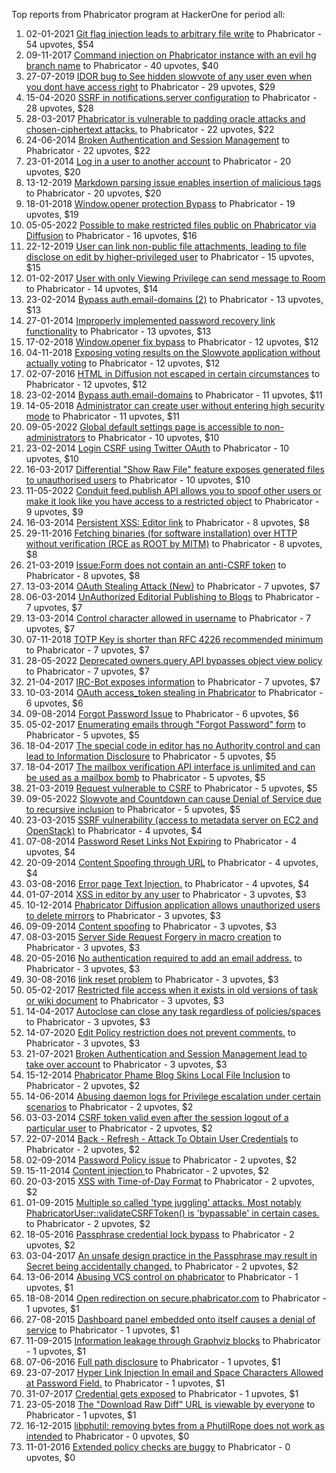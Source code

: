 Top reports from Phabricator program at HackerOne for period all:

1. 02-01-2021 [Git flag injection leads to arbitrary file write](https://hackerone.com/reports/1070247) to Phabricator - 54 upvotes, $54
2. 09-11-2017 [Command injection on Phabricator instance with an evil hg branch name](https://hackerone.com/reports/288704) to Phabricator - 40 upvotes, $40
3. 27-07-2019 [IDOR bug to See hidden slowvote of any user even when you dont have access right](https://hackerone.com/reports/661978) to Phabricator - 29 upvotes, $29
4. 15-04-2020 [SSRF in notifications.server configuration](https://hackerone.com/reports/850114) to Phabricator - 28 upvotes, $28
5. 28-03-2017 [Phabricator is vulnerable to padding oracle attacks and chosen-ciphertext attacks.](https://hackerone.com/reports/216746) to Phabricator - 22 upvotes, $22
6. 24-06-2014 [Broken Authentication and Session Management](https://hackerone.com/reports/17474) to Phabricator - 22 upvotes, $22
7. 23-01-2014 [Log in a user to another account](https://hackerone.com/reports/774) to Phabricator - 20 upvotes, $20
8. 13-12-2019 [Markdown parsing issue enables insertion of malicious tags](https://hackerone.com/reports/758002) to Phabricator - 20 upvotes, $20
9. 18-01-2018 [Window.opener protection  Bypass](https://hackerone.com/reports/306414) to Phabricator - 19 upvotes, $19
10. 05-05-2022 [Possible to make restricted files public on Phabricator via Diffusion](https://hackerone.com/reports/1560717) to Phabricator - 16 upvotes, $16
11. 22-12-2019 [User can link non-public file attachments, leading to file disclose on edit by higher-privileged user](https://hackerone.com/reports/763177) to Phabricator - 15 upvotes, $15
12. 01-02-2017 [User with only Viewing Privilege can send message to Room](https://hackerone.com/reports/202499) to Phabricator - 14 upvotes, $14
13. 23-02-2014 [Bypass auth.email-domains (2)](https://hackerone.com/reports/2233) to Phabricator - 13 upvotes, $13
14. 27-01-2014 [Improperly implemented password recovery link functionality](https://hackerone.com/reports/809) to Phabricator - 13 upvotes, $13
15. 17-02-2018 [Window.opener fix bypass](https://hackerone.com/reports/317243) to Phabricator - 12 upvotes, $12
16. 04-11-2018 [Exposing voting results on the Slowvote application without actually voting](https://hackerone.com/reports/434116) to Phabricator - 12 upvotes, $12
17. 02-07-2016 [HTML in Diffusion not escaped in certain circumstances](https://hackerone.com/reports/148865) to Phabricator - 12 upvotes, $12
18. 23-02-2014 [Bypass auth.email-domains](https://hackerone.com/reports/2224) to Phabricator - 11 upvotes, $11
19. 14-05-2018 [Administrator can create user without entering high security mode](https://hackerone.com/reports/351361) to Phabricator - 11 upvotes, $11
20. 09-05-2022 [Global default settings page is accessible to non-administrators](https://hackerone.com/reports/1563139) to Phabricator - 10 upvotes, $10
21. 23-02-2014 [Login CSRF using Twitter OAuth](https://hackerone.com/reports/2228) to Phabricator - 10 upvotes, $10
22. 16-03-2017 [Differential "Show Raw File" feature exposes generated files to unauthorised users](https://hackerone.com/reports/213942) to Phabricator - 10 upvotes, $10
23. 11-05-2022 [Conduit feed.publish API allows you to spoof other users or make it look like you have access to a restricted object](https://hackerone.com/reports/1566325) to Phabricator - 9 upvotes, $9
24. 16-03-2014 [Persistent XSS: Editor link](https://hackerone.com/reports/4114) to Phabricator - 8 upvotes, $8
25. 29-11-2016 [Fetching binaries (for software installation) over HTTP without verification (RCE as ROOT by MITM)](https://hackerone.com/reports/186352) to Phabricator - 8 upvotes, $8
26. 21-03-2019 [Issue:Form does not contain an anti-CSRF token](https://hackerone.com/reports/513134) to Phabricator - 8 upvotes, $8
27. 13-03-2014 [OAuth Stealing Attack (New)](https://hackerone.com/reports/3930) to Phabricator - 7 upvotes, $7
28. 06-03-2014 [UnAuthorized Editorial Publishing to Blogs](https://hackerone.com/reports/3356) to Phabricator - 7 upvotes, $7
29. 13-03-2014 [Control character allowed in username](https://hackerone.com/reports/3921) to Phabricator - 7 upvotes, $7
30. 07-11-2018 [TOTP Key is shorter than RFC 4226 recommended minimum](https://hackerone.com/reports/435648) to Phabricator - 7 upvotes, $7
31. 28-05-2022 [Deprecated owners.query API bypasses object view policy](https://hackerone.com/reports/1584409) to Phabricator - 7 upvotes, $7
32. 21-04-2017 [IRC-Bot exposes information](https://hackerone.com/reports/222870) to Phabricator - 7 upvotes, $7
33. 10-03-2014 [OAuth access_token stealing in Phabricator](https://hackerone.com/reports/3596) to Phabricator - 6 upvotes, $6
34. 09-08-2014 [Forgot Password Issue](https://hackerone.com/reports/23363) to Phabricator - 6 upvotes, $6
35. 05-02-2017 [Enumerating emails through "Forgot Password" form](https://hackerone.com/reports/203614) to Phabricator - 5 upvotes, $5
36. 18-04-2017 [The special code in editor has no Authority control and can lead to Information Disclosure](https://hackerone.com/reports/221950) to Phabricator - 5 upvotes, $5
37. 18-04-2017 [The mailbox verification API interface is unlimited and can be used as a mailbox bomb](https://hackerone.com/reports/221948) to Phabricator - 5 upvotes, $5
38. 21-03-2019 [Request vulnerable to CSRF](https://hackerone.com/reports/513137) to Phabricator - 5 upvotes, $5
39. 09-05-2022 [Slowvote and Countdown can cause Denial of Service due to recursive inclusion](https://hackerone.com/reports/1563142) to Phabricator - 5 upvotes, $5
40. 23-03-2015 [SSRF vulnerability (access to metadata server on EC2 and OpenStack)](https://hackerone.com/reports/53088) to Phabricator - 4 upvotes, $4
41. 07-08-2014 [Password Reset Links Not Expiring](https://hackerone.com/reports/22858) to Phabricator - 4 upvotes, $4
42. 20-09-2014 [Content Spoofing through URL](https://hackerone.com/reports/28792) to Phabricator - 4 upvotes, $4
43. 03-08-2016 [Error page Text Injection.](https://hackerone.com/reports/156196) to Phabricator - 4 upvotes, $4
44. 01-07-2014 [XSS in editor by any user](https://hackerone.com/reports/18691) to Phabricator - 3 upvotes, $3
45. 10-12-2014 [Phabricator Diffusion application allows unauthorized users to delete mirrors](https://hackerone.com/reports/38965) to Phabricator - 3 upvotes, $3
46. 09-09-2014 [Content spoofing](https://hackerone.com/reports/27564) to Phabricator - 3 upvotes, $3
47. 08-03-2015 [Server Side Request Forgery in macro creation](https://hackerone.com/reports/50537) to Phabricator - 3 upvotes, $3
48. 20-05-2016 [No authentication required to add an email address.](https://hackerone.com/reports/139965) to Phabricator - 3 upvotes, $3
49. 30-08-2016 [link reset problem](https://hackerone.com/reports/164483) to Phabricator - 3 upvotes, $3
50. 05-02-2017 [Restricted file access when it exists in old versions of task or wiki document](https://hackerone.com/reports/203658) to Phabricator - 3 upvotes, $3
51. 14-04-2017 [Autoclose can close any task regardless of policies/spaces](https://hackerone.com/reports/220909) to Phabricator - 3 upvotes, $3
52. 14-07-2020 [Edit Policy restriction does not prevent comments.](https://hackerone.com/reports/923759) to Phabricator - 3 upvotes, $3
53. 21-07-2021 [Broken Authentication and Session Management lead to take over account](https://hackerone.com/reports/1271710) to Phabricator - 3 upvotes, $3
54. 15-12-2014 [Phabricator Phame Blog Skins Local File Inclusion](https://hackerone.com/reports/39428) to Phabricator - 2 upvotes, $2
55. 14-06-2014 [Abusing daemon logs for Privilege escalation under certain scenarios](https://hackerone.com/reports/16392) to Phabricator - 2 upvotes, $2
56. 03-03-2014 [CSRF token valid even after the session logout of a particular user](https://hackerone.com/reports/2857) to Phabricator - 2 upvotes, $2
57. 22-07-2014 [Back - Refresh - Attack To  Obtain User Credentials](https://hackerone.com/reports/21064) to Phabricator - 2 upvotes, $2
58. 02-09-2014 [Password Policy issue](https://hackerone.com/reports/26758) to Phabricator - 2 upvotes, $2
59. 15-11-2014 [Content injection ](https://hackerone.com/reports/36112) to Phabricator - 2 upvotes, $2
60. 20-03-2015 [XSS with Time-of-Day Format](https://hackerone.com/reports/52822) to Phabricator - 2 upvotes, $2
61. 01-09-2015 [Multiple so called  'type juggling' attacks. Most notably PhabricatorUser::validateCSRFToken() is 'bypassable' in certain cases.](https://hackerone.com/reports/86022) to Phabricator - 2 upvotes, $2
62. 18-05-2016 [Passphrase credential lock bypass](https://hackerone.com/reports/139626) to Phabricator - 2 upvotes, $2
63. 03-04-2017 [An unsafe design practice in the Passphrase may result in Secret being accidentally changed.](https://hackerone.com/reports/218324) to Phabricator - 2 upvotes, $2
64. 13-06-2014 [Abusing VCS control on phabricator](https://hackerone.com/reports/16315) to Phabricator - 1 upvotes, $1
65. 18-08-2014 [Open redirection on secure.phabricator.com](https://hackerone.com/reports/25160) to Phabricator - 1 upvotes, $1
66. 27-08-2015 [Dashboard panel embedded onto itself causes a denial of service](https://hackerone.com/reports/85011) to Phabricator - 1 upvotes, $1
67. 11-09-2015 [Information leakage through Graphviz blocks](https://hackerone.com/reports/88395) to Phabricator - 1 upvotes, $1
68. 07-06-2016 [Full path disclosure](https://hackerone.com/reports/143575) to Phabricator - 1 upvotes, $1
69. 23-07-2017 [Hyper Link Injection In email and Space Characters Allowed at Password Field.](https://hackerone.com/reports/252699) to Phabricator - 1 upvotes, $1
70. 31-07-2017 [Credential gets exposed](https://hackerone.com/reports/255132) to Phabricator - 1 upvotes, $1
71. 23-05-2018 [The "Download Raw Diff" URL is viewable by everyone](https://hackerone.com/reports/356408) to Phabricator - 1 upvotes, $1
72. 16-12-2015 [libphutil: removing bytes from a PhutilRope does not work as intended](https://hackerone.com/reports/105657) to Phabricator - 0 upvotes, $0
73. 11-01-2016 [Extended policy checks are buggy](https://hackerone.com/reports/109959) to Phabricator - 0 upvotes, $0
